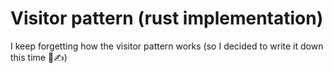 # Visitor pattern (rust implementation)

I keep forgetting how the visitor pattern works (so I decided to write it down this time 🧐✍️)
